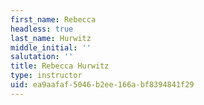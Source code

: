 ```yaml
---
first_name: Rebecca
headless: true
last_name: Hurwitz
middle_initial: ''
salutation: ''
title: Rebecca Hurwitz
type: instructor
uid: ea9aafaf-5046-b2ee-166a-bf8394841f29
---
```

